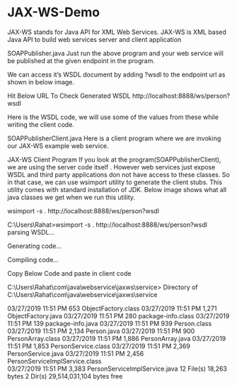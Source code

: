 # JAX-WS-Demo
JAX-WS stands for Java API for XML Web Services. JAX-WS is XML based Java API to build web services server and client application


SOAPPublisher.java
Just run the above program and your web service will be published at the given endpoint in the program. 

We can access it’s WSDL document by adding ?wsdl to the endpoint url as shown in below image.

Hit Below URL To Check Generated WSDL
http://localhost:8888/ws/person?wsdl

Here is the WSDL code, we will use some of the values from these while writing the client code.

SOAPPublisherClient.java
Here is a client program where we are invoking our JAX-WS example web service.

JAX-WS Client Program
If you look at the  program(SOAPPublisherClient), we are using the server code itself . However web services just expose WSDL and third party applications don not have access to these classes. So in that case, we can use wsimport utility to generate the client stubs. This utility comes with standard installation of JDK. Below image shows what all java classes we get when we run this utility.

wsimport -s . http://localhost:8888/ws/person?wsdl


C:\Users\Rahat>wsimport -s . http://localhost:8888/ws/person?wsdl
parsing WSDL...



Generating code...


Compiling code...

Copy Below Code and paste in client code

C:\Users\Rahat\com\java\webservice\jaxws\service>
 Directory of C:\Users\Rahat\com\java\webservice\jaxws\service

03/27/2019  11:51 PM               653 ObjectFactory.class 
03/27/2019  11:51 PM             1,271 ObjectFactory.java 
03/27/2019  11:51 PM               280 package-info.class 
03/27/2019  11:51 PM               139 package-info.java 
03/27/2019  11:51 PM               939 Person.class 
03/27/2019  11:51 PM             2,134 Person.java 
03/27/2019  11:51 PM               900 PersonArray.class 
03/27/2019  11:51 PM             1,886 PersonArray.java 
03/27/2019  11:51 PM             1,853 PersonService.class 
03/27/2019  11:51 PM             2,369 PersonService.java 
03/27/2019  11:51 PM             2,456 PersonServiceImplService.class  
03/27/2019  11:51 PM             3,383 PersonServiceImplService.java 
              12 File(s)         18,263 bytes
               2 Dir(s)  29,514,031,104 bytes free



